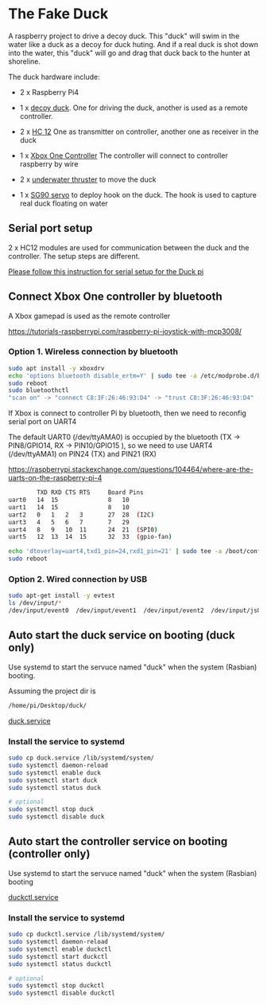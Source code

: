 # The Fake Duck
A raspberry project to drive a decoy duck. This "duck" will swim in the water like a duck as a decoy for duck huting. And if a real duck is shot down into the water, this "duck" will go and drag that duck back to the hunter at shoreline.


The duck hardware include:

- 2 x Raspberry Pi4

- 1 x [decoy duck](https://www.amazon.com/Decoys-Greenhead-Hunting-Plastic-Mallards/dp/B06XD85JWG/ref=sxin_13_pa_sp_search_thematic_sspa?cv_ct_cx=decoy+duck&keywords=decoy+duck&pd_rd_i=B06XD85JWG&pd_rd_r=fe9312dc-9279-4a5b-a99f-ccb52ab1fabf&pd_rd_w=0OXyX&pd_rd_wg=A4RHo&pf_rd_p=01ca3faa-aa5d-4f59-b840-a9a939665a91&pf_rd_r=742QMEWFJ92DEBQDXZFW&qid=1639210675&sr=1-1-a73d1c8c-2fd2-4f19-aa41-2df022bcb241-spons&psc=1&spLa=ZW5jcnlwdGVkUXVhbGlmaWVyPUFEOTJPOUJYWUs1TDgmZW5jcnlwdGVkSWQ9QTA3NDAwOTgzUVBVWlBOMDM1Sk1DJmVuY3J5cHRlZEFkSWQ9QTAzMjAzNTczUFpOS0lPQlI3OUYmd2lkZ2V0TmFtZT1zcF9zZWFyY2hfdGhlbWF0aWMmYWN0aW9uPWNsaWNrUmVkaXJlY3QmZG9Ob3RMb2dDbGljaz10cnVl). One for driving the duck, another is used as a remote controller.

- 2 x [HC 12](https://www.amazon.com/DAOKI-Wireless-Replace-Bluetooth-Antenna/dp/B07YKJ4LVF/ref=sr_1_3?crid=26M8YE5RDA7B3&keywords=hc12+module&qid=1639210037&sprefix=HC12+mo%2Caps%2C201&sr=8-3)
One as transmitter on controller, another one as receiver in the duck

- 1 x [Xbox One Controller](https://www.amazon.com/Xbox-Core-Controller-Robot-White-one/dp/B08DF26MXW/ref=sr_1_2?keywords=Xbox+One+Controller&qid=1639210153&sr=8-2)
The controller will connect to controller raspberry by wire

- 2 x [underwater thruster](https://www.amazon.com/LICHIFIT-Underwater-Propeller-Submarine-Accessories/dp/B07WY4MDYZ/ref=sr_1_10?keywords=waterproof+motor+CW+CCW&qid=1639210804&s=sporting-goods&sr=1-10-catcorr)
to move the duck

- 1 x [SG90 servo](https://www.amazon.com/Micro-Servos-Helicopter-Airplane-Controls/dp/B07MLR1498/ref=sr_1_3?crid=1UR26RCWCHGDK&keywords=sg90+servo&qid=1639211302&sprefix=SG90+se%2Caps%2C229&sr=8-3)
to deploy hook on the duck. The hook is used to capture real duck floating on water

## Serial port setup

2 x HC12 modules are used for communication between the duck and the controller. The setup steps are different.

[Please follow this instruction for serial setup for the Duck pi](serial.md#section)


## Connect Xbox One controller by bluetooth

A Xbox gamepad is used as the remote controller

https://tutorials-raspberrypi.com/raspberry-pi-joystick-with-mcp3008/

### Option 1. Wireless connection by bluetooth
```bash
sudo apt install -y xboxdrv
echo 'options bluetooth disable_ertm=Y' | sudo tee -a /etc/modprobe.d/bluetooth.conf
sudo reboot
sudo bluetoothctl
"scan on" -> "connect C8:3F:26:46:93:D4" -> "trust C8:3F:26:46:93:D4" -> Ctrl+d
```

If Xbox is connect to controller Pi by bluetooth, then we need to reconfig serial port on UART4

The default UART0 (/dev/ttyAMA0) is occupied by the bluetooth (TX -> PIN8/GPIO14, RX -> PIN10/GPIO15 ), so we need to use UART4 (/dev/ttyAMA1) on PIN24 (TX) and PIN21 (RX)


https://raspberrypi.stackexchange.com/questions/104464/where-are-the-uarts-on-the-raspberry-pi-4

```bash
        TXD RXD CTS RTS     Board Pins
uart0   14  15              8   10
uart1   14  15              8   10
uart2   0   1   2   3       27  28  (I2C)
uart3   4   5   6   7       7   29
uart4   8   9   10  11      24  21  (SPI0)
uart5   12  13  14  15      32  33  (gpio-fan)
```

```bash
echo 'dtoverlay=uart4,txd1_pin=24,rxd1_pin=21' | sudo tee -a /boot/config.txt
sudo reboot
```



### Option 2. Wired connection by USB

```bash
sudo apt-get install -y evtest
ls /dev/input/*
/dev/input/event0  /dev/input/event1  /dev/input/event2  /dev/input/js0  /dev/input/mice
```

## Auto start the duck service on booting (duck only)
Use systemd to start the servuce named "duck" when the system (Rasbian) booting.

Assuming the project dir is

```bash
/home/pi/Desktop/duck/
```


[duck.service](./duck.service)

### Install the service to systemd

```bash
sudo cp duck.service /lib/systemd/system/
sudo systemctl daemon-reload
sudo systemctl enable duck
sudo systemctl start duck
sudo systemctl status duck

# optional
sudo systemctl stop duck
sudo systemctl disable duck
```

## Auto start the controller service on booting (controller only)
Use systemd to start the servuce named "duck" when the system (Rasbian) booting

[duckctl.service](./duckctl.service)


### Install the service to systemd

```bash
sudo cp duckctl.service /lib/systemd/system/
sudo systemctl daemon-reload
sudo systemctl enable duckctl
sudo systemctl start duckctl
sudo systemctl status duckctl

# optional
sudo systemctl stop duckctl
sudo systemctl disable duckctl
```


